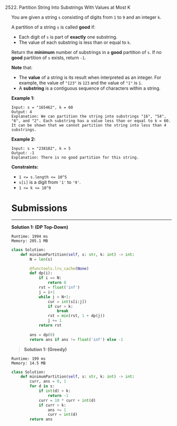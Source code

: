 2522. Partition String Into Substrings With Values at Most K

You are given a string `s` consisting of digits from `1` to `9` and an integer `k`.

A partition of a string `s` is called **good** if:

* Each digit of `s` is part of **exactly** one substring.
* The value of each substring is less than or equal to `k`.

Return the **minimum** number of substrings in a **good** partition of `s`. If no **good** partition of `s` exists, return `-1`.

**Note** that:

* The **value** of a string is its result when interpreted as an integer. For example, the value of `"123"` is `123` and the value of `"1"` is `1`.
* A **substring** is a contiguous sequence of characters within a string.
 

**Example 1:**
```
Input: s = "165462", k = 60
Output: 4
Explanation: We can partition the string into substrings "16", "54", "6", and "2". Each substring has a value less than or equal to k = 60.
It can be shown that we cannot partition the string into less than 4 substrings.
```

**Example 2:**
```
Input: s = "238182", k = 5
Output: -1
Explanation: There is no good partition for this string.
```

**Constraints:**

* `1 <= s.length <= 10^5`
* `s[i]` is a digit from `'1'` to `'9'`.
* `1 <= k <= 10^9`

# Submissions
---
**Solution 1: (DP Top-Down)**
```
Runtime: 1994 ms
Memory: 205.1 MB
```
```python
class Solution:
    def minimumPartition(self, s: str, k: int) -> int:
        N = len(s)

        @functools.lru_cache(None)
        def dp(i):
            if i == N:
                return 0
            rst = float('inf')
            j = i+1
            while j < N+1:
                cur = int(s[i:j])
                if cur > k:
                    break
                rst = min(rst, 1 + dp(j))
                j += 1
            return rst
        
        ans = dp(0)
        return ans if ans != float('inf') else -1
```

> **Solution 1: (Greedy)**
```
Runtime: 199 ms
Memory: 14.5 MB
```
```python
class Solution:
    def minimumPartition(self, s: str, k: int) -> int:
        curr, ans = 0, 1
        for d in s:
            if int(d) > k:
                return -1
            curr = 10 * curr + int(d)
            if curr > k:
                ans += 1
                curr = int(d)
        return ans
```
